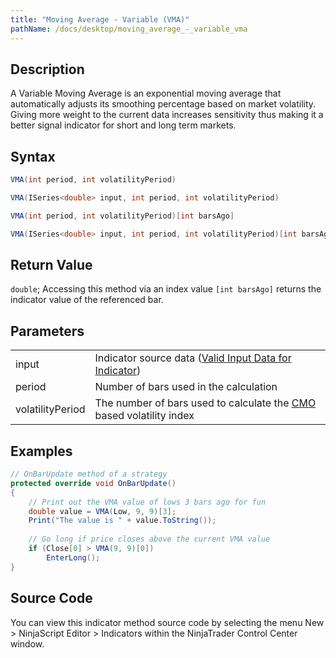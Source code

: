 ```yaml
---
title: "Moving Average - Variable (VMA)"
pathName: /docs/desktop/moving_average_-_variable_vma
---
```


## Description

A Variable Moving Average is an exponential moving average that automatically adjusts its smoothing percentage based on market volatility. Giving more weight to the current data increases sensitivity thus making it a better signal indicator for short and long term markets.

## Syntax

```csharp
VMA(int period, int volatilityPeriod)
```

```csharp
VMA(ISeries<double> input, int period, int volatilityPeriod)
```

```csharp
VMA(int period, int volatilityPeriod)[int barsAgo]
```

```csharp
VMA(ISeries<double> input, int period, int volatilityPeriod)[int barsAgo]
```

## Return Value

`double`; Accessing this method via an index value `[int barsAgo]` returns the indicator value of the referenced bar.

## Parameters

|                      |                                                                                  |
|----------------------|----------------------------------------------------------------------------------|
| input                | Indicator source data ([Valid Input Data for Indicator](/docs/desktop/valid_input_data_for_indicator)) |
| period               | Number of bars used in the calculation                                           |
| volatilityPeriod     | The number of bars used to calculate the [CMO](/docs/desktop/chande_momentum_oscillator_cmo) based volatility index |

## Examples

```csharp
// OnBarUpdate method of a strategy
protected override void OnBarUpdate()
{
    // Print out the VMA value of lows 3 bars ago for fun
    double value = VMA(Low, 9, 9)[3];
    Print("The value is " + value.ToString());
    
    // Go long if price closes above the current VMA value
    if (Close[0] > VMA(9, 9)[0])
        EnterLong();
}
```

## Source Code

You can view this indicator method source code by selecting the menu New > NinjaScript Editor > Indicators within the NinjaTrader Control Center window.

